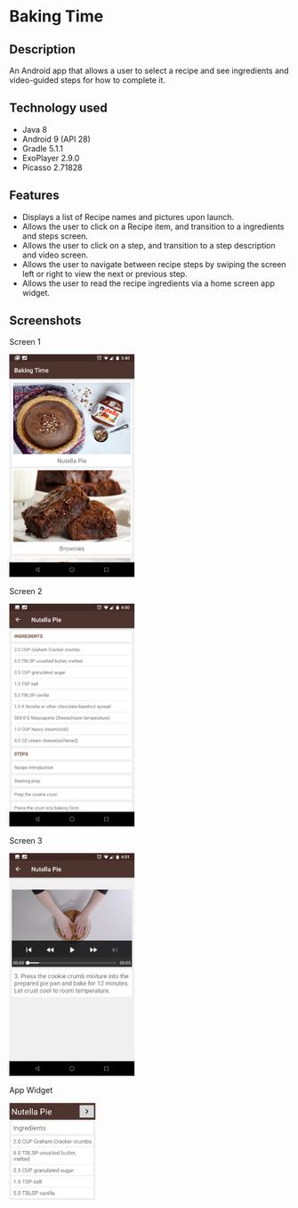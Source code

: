 # Baking Time

## Description
An Android app that allows a user to select a recipe and see ingredients and video-guided steps for how to complete it.

## Technology used
* Java 8
* Android 9 (API 28)
* Gradle 5.1.1
* ExoPlayer 2.9.0
* Picasso 2.71828

## Features
* Displays a list of Recipe names and pictures upon launch.
* Allows the user to click on a Recipe item, and transition to a ingredients and steps screen.
* Allows the user to click on a step, and transition to a step description and video screen.
* Allows the user to navigate between recipe steps by swiping the screen left or right to view the next or previous step.
* Allows the user to read the recipe ingredients via a home screen app widget.

## Screenshots
Screen 1

<img src="screenshots/screenshot_main_activity.png" width="225" height="400">

Screen 2

<img src="screenshots/screenshot_steps_fragment.png" width="225" height="400">

Screen 3

<img src="screenshots/screenshot_detail_fragment.png" width="225" height="400">

App Widget

<img src="app/src/main/res/drawable/ingredients_appwidget_preview.jpg" width="155" height="175">
